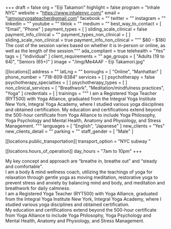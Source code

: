 +++
draft = false
org = "Eiji Takamori"
highlight = false
program = "Inhale NYC"
website = "https://www.inhalenyc.com/"
email = "iamyouryogateacher@gmail.com"
facebook = ""
twitter = ""
instagram = ""
linkedin = ""
youtube = ""
tiktok = ""
medium = ""
best_way_to_contact = [ "Email", "Phone" ]
payment_types = [ ]
sliding_scale_clinical = false
payment_info_clinical = ""
payment_types_non_clinical = [ ]
sliding_scale_non_clinical = true
payment_info_non_clinical = """
$80 - $180
The cost of the session varies based on whether it is in-person or online, as well as the length of the session."""
ada_compliant = true
telehealth = "Yes"
tags = [ "individual" ]
client_requirements = ""
age_groups = [ "Adults (19 to 64)", "Seniors (65+)" ]
image = "/img/Me4AAF - Eiji Takamori.jpg"

[[locations]]
address = ""
latLng = ""
boroughs = [ "Online", "Manhattan" ]
phone_number = "718-809-8384"
services = [ ]
psychotherapy = false
psychotherapy_specialties = [ ]
psychotherapy_types = [ ]
non_clinical_services = [ "Breathwork", "Meditation/mindfulness practices", "Yoga" ]
credentials = [ ]
trainings = """
I am a Registered Yoga Teacher (RYT500) with Yoga Alliance, graduated from the Integral Yoga Institute New York, Integral Yoga Academy, where I studied various yoga disciplines and obtained certification.
My education and certifications extend beyond the 500-hour certificate from Yoga Alliance to include Yoga Philosophy, Yoga Psychology and Mental Health, Anatomy and Physiology, and Stress Management.
"""
languages = [ "English", "Japanese" ]
new_clients = "Yes"
new_clients_detail = ""
parking = ""
staff_gender = [ "Male" ]

  [[locations.public_transportation]]
  transport_option = "NYC subway "

  [[locations.hours_of_operation]]
  day_hours = "7am to 10pm"
+++

My key concept and approach are  “breathe in, breathe out” and “steady and comfortable". <br>
I am a body & mind wellness coach, utilizing the teachings of yoga for relaxation through gentle yoga as moving meditation, restorative yoga to prevent stress and anxiety by balancing mind and body, and meditation and breathwork for daily calmness. <br>
I am a Registered Yoga Teacher (RYT500) with Yoga Alliance, graduated from the Integral Yoga Institute New York, Integral Yoga Academy, where I studied various yoga disciplines and obtained certification. <br>
My education and certifications extend beyond the 500-hour certificate from Yoga Alliance to include Yoga Philosophy, Yoga Psychology and Mental Health, Anatomy and Physiology, and Stress Management. <br>
